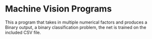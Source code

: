 # Machine Vision Programs
 This a program that takes in multiple numerical factors and produces a Binary output, a binary classification problem, the net is trained on the included CSV file.
